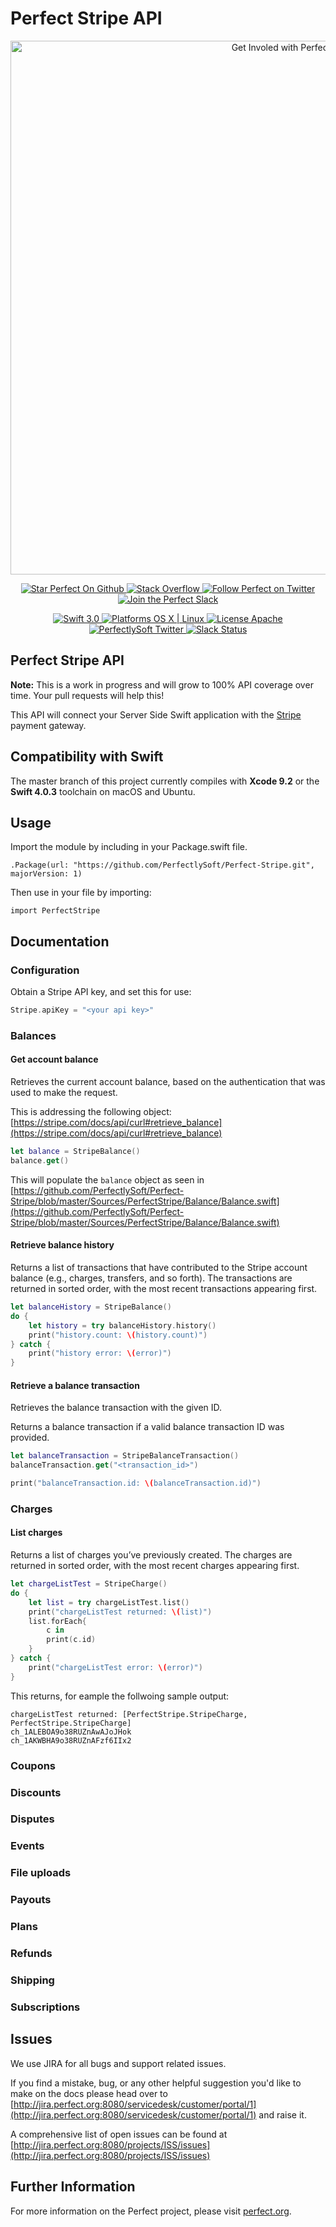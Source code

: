 # Perfect Stripe API

<p align="center">
    <a href="http://perfect.org/get-involved.html" target="_blank">
        <img src="http://perfect.org/assets/github/perfect_github_2_0_0.jpg" alt="Get Involed with Perfect!" width="854" />
    </a>
</p>

<p align="center">
    <a href="https://github.com/PerfectlySoft/Perfect" target="_blank">
        <img src="http://www.perfect.org/github/Perfect_GH_button_1_Star.jpg" alt="Star Perfect On Github" />
    </a>  
    <a href="http://stackoverflow.com/questions/tagged/perfect" target="_blank">
        <img src="http://www.perfect.org/github/perfect_gh_button_2_SO.jpg" alt="Stack Overflow" />
    </a>  
    <a href="https://twitter.com/perfectlysoft" target="_blank">
        <img src="http://www.perfect.org/github/Perfect_GH_button_3_twit.jpg" alt="Follow Perfect on Twitter" />
    </a>  
    <a href="http://perfect.ly" target="_blank">
        <img src="http://www.perfect.org/github/Perfect_GH_button_4_slack.jpg" alt="Join the Perfect Slack" />
    </a>
</p>

<p align="center">
    <a href="https://developer.apple.com/swift/" target="_blank">
        <img src="https://img.shields.io/badge/Swift-3.0-orange.svg?style=flat" alt="Swift 3.0">
    </a>
    <a href="https://developer.apple.com/swift/" target="_blank">
        <img src="https://img.shields.io/badge/Platforms-OS%20X%20%7C%20Linux%20-lightgray.svg?style=flat" alt="Platforms OS X | Linux">
    </a>
    <a href="http://perfect.org/licensing.html" target="_blank">
        <img src="https://img.shields.io/badge/License-Apache-lightgrey.svg?style=flat" alt="License Apache">
    </a>
    <a href="http://twitter.com/PerfectlySoft" target="_blank">
        <img src="https://img.shields.io/badge/Twitter-@PerfectlySoft-blue.svg?style=flat" alt="PerfectlySoft Twitter">
    </a>
    <a href="http://perfect.ly" target="_blank">
        <img src="http://perfect.ly/badge.svg" alt="Slack Status">
    </a>
</p>

## Perfect Stripe API

**Note:** This is a work in progress and will grow to 100% API coverage over time. Your pull requests will help this!

This API will connect your Server Side Swift application with the [Stripe](https://stripe.com) payment gateway.

## Compatibility with Swift

The master branch of this project currently compiles with **Xcode 9.2** or the **Swift 4.0.3** toolchain on macOS and Ubuntu.

## Usage

Import the module by including in your Package.swift file.

```
.Package(url: "https://github.com/PerfectlySoft/Perfect-Stripe.git", majorVersion: 1)
```

Then use in your file by importing:

```
import PerfectStripe
```

## Documentation

### Configuration

Obtain a Stripe API key, and set this for use:

``` swift
Stripe.apiKey = "<your api key>"
```

### Balances
#### Get account balance

Retrieves the current account balance, based on the authentication that was used to make the request.

This is addressing the following object: [https://stripe.com/docs/api/curl#retrieve_balance](https://stripe.com/docs/api/curl#retrieve_balance)

``` swift
let balance = StripeBalance()
balance.get()
```

This will populate the `balance` object as seen in [https://github.com/PerfectlySoft/Perfect-Stripe/blob/master/Sources/PerfectStripe/Balance/Balance.swift](https://github.com/PerfectlySoft/Perfect-Stripe/blob/master/Sources/PerfectStripe/Balance/Balance.swift)

#### Retrieve balance history

Returns a list of transactions that have contributed to the Stripe account balance (e.g., charges, transfers, and so forth). The transactions are returned in sorted order, with the most recent transactions appearing first.

``` swift
let balanceHistory = StripeBalance()
do {
	let history = try balanceHistory.history()
	print("history.count: \(history.count)")
} catch {
	print("history error: \(error)")
}
```

#### Retrieve a balance transaction

Retrieves the balance transaction with the given ID.

Returns a balance transaction if a valid balance transaction ID was provided.

``` swift 
let balanceTransaction = StripeBalanceTransaction()
balanceTransaction.get("<transaction_id>")

print("balanceTransaction.id: \(balanceTransaction.id)")
```

### Charges

#### List charges

Returns a list of charges you’ve previously created. The charges are returned in sorted order, with the most recent charges appearing first.

``` swift
let chargeListTest = StripeCharge()
do {
	let list = try chargeListTest.list()
	print("chargeListTest returned: \(list)")
	list.forEach{
		c in
		print(c.id)
	}
} catch {
	print("chargeListTest error: \(error)")
}
```

This returns, for eample the follwoing sample output:

```
chargeListTest returned: [PerfectStripe.StripeCharge, PerfectStripe.StripeCharge]
ch_1ALEBOA9o38RUZnAwAJoJHok
ch_1AKWBHA9o38RUZnAFzf6IIx2
```

### Coupons


### Discounts

### Disputes

### Events

### File uploads

### Payouts

### Plans


### Refunds

### Shipping


### Subscriptions




## Issues

We use JIRA for all bugs and support related issues.

If you find a mistake, bug, or any other helpful suggestion you'd like to make on the docs please head over to [http://jira.perfect.org:8080/servicedesk/customer/portal/1](http://jira.perfect.org:8080/servicedesk/customer/portal/1) and raise it.

A comprehensive list of open issues can be found at [http://jira.perfect.org:8080/projects/ISS/issues](http://jira.perfect.org:8080/projects/ISS/issues)



## Further Information
For more information on the Perfect project, please visit [perfect.org](http://perfect.org).

